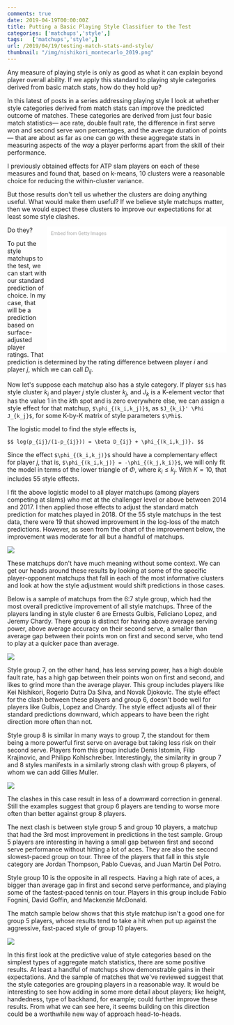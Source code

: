 ```yaml
---
comments: true
date: 2019-04-19T00:00:00Z
title: Putting a Basic Playing Style Classifier to the Test
categories: ['matchups','style',]
tags:   ['matchups','style',]
url: /2019/04/19/testing-match-stats-and-style/
thumbnail: "/img/nishikori_montecarlo_2019.png"
---
```


Any measure of playing style is only as good as what it can explain beyond player overall ability. If we apply this standard to playing style categories derived from basic match stats, how do they hold up?

<!--more-->

In this latest of posts in a series addressing playing style I look at whether style categories derived from match stats can improve the predicted outcome of matches. These categories are derived from just four basic match statistics&mdash; ace rate, double fault rate, the difference in first serve won and second serve won percentages, and the average duration of points&mdash; that are about as far as one can go with these aggregate stats in measuring aspects of the _way_ a player performs apart from the skill of their performance. 

I previously obtained effects for ATP slam players on each of these measures and found that, based on k-means, 10 clusters were a reasonable choice for reducing the within-cluster variance. 

But those results don't tell us whether the clusters are doing anything useful. What would make them useful? If we believe style matchups matter, then we would expect these clusters to improve our expectations for at least some style clashes. 

<div class="getty embed image" style="background-color:#fff;display:inline-block;font-family:Roboto,sans-serif;color:#a7a7a7;font-size:11px;width:100%;max-width:394px;float:right;padding:2%;"><div style="padding:0;margin:0;text-align:left;"><a href="http://www.gettyimages.com.au/detail/1137802628" target="_blank" style="color:#a7a7a7;text-decoration:none;font-weight:normal !important;border:none;display:inline-block;">Embed from Getty Images</a></div><div style="overflow:hidden;position:relative;height:0;padding:65.31986% 0 0 0;width:100%;"><iframe src="//embed.gettyimages.com/embed/1137802628?et=cl2cZIavTJFQbLvNA6hrMQ&tld=com.au&sig=0pBYBYH8sSGWGsbRxOAXRSrDGsnZLe52VQ87wtFdsTc=&caption=true&ver=1" scrolling="no" frameborder="0" width="594" height="388" style="display:inline-block;position:absolute;top:0;left:0;width:100%;height:100%;margin:0;"></iframe></div></div>

Do they?

To put the style matchups to the test, we can start with our standard prediction of choice. In my case, that will be a prediction based on surface-adjusted player ratings. That prediction is determined by the rating difference between player $i$ and player $j$, which we can call $D_{ij}$. 

Now let's suppose each matchup also has a style category. If player `$i$` has style cluster $k_i$ and player $j$ style cluster $k_j$, and $J_k$ is a K-element vector that has the value 1 in the $k$th spot and is zero everywhere else, we can assign a style effect for that matchup, `$\phi_{(k_i,k_j)}$`, as `$J_{k_i}' \Phi J_{k_j}$`, for some K-by-K matrix of style parameters `$\Phi$`.

The logistic model to find the style effects is, 

`$$
log(p_{ij}/(1-p_{ij})) = \beta D_{ij} + \phi_{(k_i,k_j)}.
$$`


Since the effect `$\phi_{(k_i,k_j)}$` should have a complementary effect for player $j$, that is, `$\phi_{(k_i,k_j)} = -\phi_{(k_j,k_i)}$`, we will only fit the model in terms of the lower triangle of $\Phi$, where $k_i \leq k_j$. With $K=10$, that includes 55 style effects.

I fit the above logistic model to all player matchups (among players competing at slams) who met at the challenger level or above between 2014 and 2017. I then applied those effects to adjust the standard match prediction for matches played in 2018. Of the 55 style matchups in the test data, there were 19 that showed improvement in the log-loss of the match predictions. However, as seen from the chart of the improvement below, the improvement was moderate for all but a handful of matchups.

<div>
<img src="/img/atp_style_improvement.png" />
</div>

These matchups don't have much meaning without some context. We can get our heads around these results by looking at some of the specific player-opponent matchups that fall in each of the most informative clusters and look at how the style adjustment would shift predictions in those cases. 

Below is a sample of matchups from the 6:7 style group, which had the most overall predictive improvement of all style matchups. Three of the players landing in style cluster 6 are Ernests Gulbis, Feliciano Lopez, and Jeremy Chardy. There group is distinct for having above average serving power, above average accuracy on their second serve, a smaller than average gap between their points won on first and second serve, who tend to play at a quicker pace than average.  

<div>
<img src="/img/atp_style_6-7.png" />
</div>

Style group 7, on the other hand, has less serving power, has a high double fault rate, has a high gap between their points won on first and second, and likes to grind more than the average player. This group includes players like Kei Nishikori, Rogerio Dutra Da Silva, and Novak Djokovic. The style effect for the clash between these players and group 6, doesn't bode well for players like Gulbis, Lopez and Chardy. The style effect adjusts all of their standard predictions downward, which appears to have been the right direction more often than not. 

Style group 8 is similar in many ways to group 7, the standout for them being a more powerful first serve on average but taking less risk on their second serve. Players from this group include Denis Istomin, Filip Krajinovic, and Philipp Kohlschreiber. Interestingly, the similarity in group 7 and 8 styles manifests in a  similarly strong clash with group 6 players, of whom we can add Gilles Muller. 

<div>
<img src="/img/atp_style_6-8.png" />
</div>

The clashes in this case result in less of a downward correction in general. Still the examples suggest that group 6 players are tending to worse more often than better against group 8 players.


The next clash is between style group 5 and group 10 players, a matchup that had the 3rd most improvement in predictions in the test sample. Group 5 players are interesting in having a small gap between first and second serve performance without hitting a lot of aces. They are also the second slowest-paced group on tour. Three of the players that fall in this style category are Jordan Thompson, Pablo Cuevas, and Juan Martin Del Potro. 

Style group 10 is the opposite in all respects. Having a high rate of aces, a bigger than average gap in first and second serve performance, and playing some of the fastest-paced tennis on tour. Players in this group include Fabio Fognini, David Goffin, and Mackenzie McDonald. 


The match sample below shows that this style matchup isn't a good one for group 5 players, whose results tend to take a hit when put up against the aggressive, fast-paced style of group 10 players. 

<div>
<img src="/img/atp_style_5-10.png" />
</div>


In this first look at the predictive value of style categories based on the simplest types of aggregate match statistics, there are some positive results. At least a handful of matchups show demonstrable gains in their expectations. And the sample of matches that we've reviewed suggest that the style categories are grouping players in a reasonable way. It would be interesting to see how adding in some more detail about players; like height, handedness, type of backhand, for example; could further improve these results. From what we can see here, it seems building on this direction could be a worthwhile new way of approach head-to-heads. 
